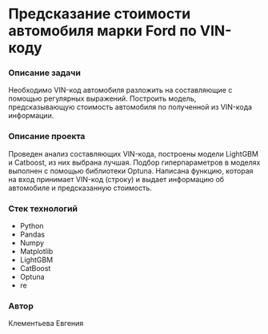 # Предсказание стоимости автомобиля марки Ford по VIN-коду


### Описание задачи

 Необходимо VIN-код автомобиля разложить на составляющие с помощью регулярных выражений. Построить модель, предсказывающую стоимость автомобиля по полученной из VIN-кода информации.


### Описание проекта

Проведен анализ составляющих VIN-кода, построены модели LightGBM и Catboost, из них выбрана лучшая. Подбор гиперпараметров в моделях выполнен с помощью библиотеки Optuna. Написана функцию, которая на вход принимает VIN-код (строку) и выдает информацию об автомобиле и предсказанную стоимость.


### Стек технологий

- Python
- Pandas
- Numpy
- Matplotlib
- LightGBM
- CatBoost
- Optuna
- re


### Автор

Клементьева Евгения

